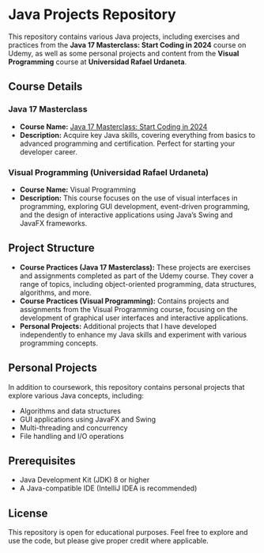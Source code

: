 # Java Projects Repository

This repository contains various Java projects, including exercises and practices from the **Java 17 Masterclass: Start Coding in 2024** course on Udemy, as well as some personal projects and content from the **Visual Programming** course at **Universidad Rafael Urdaneta**.

## Course Details

### Java 17 Masterclass
- **Course Name:** [Java 17 Masterclass: Start Coding in 2024](https://www.udemy.com/course/java-the-complete-java-developer-course/?couponCode=ST11MT91624B)
- **Description:** Acquire key Java skills, covering everything from basics to advanced programming and certification. Perfect for starting your developer career.

### Visual Programming (Universidad Rafael Urdaneta)
- **Course Name:** Visual Programming
- **Description:** This course focuses on the use of visual interfaces in programming, exploring GUI development, event-driven programming, and the design of interactive applications using Java’s Swing and JavaFX frameworks.

## Project Structure

- **Course Practices (Java 17 Masterclass):** These projects are exercises and assignments completed as part of the Udemy course. They cover a range of topics, including object-oriented programming, data structures, algorithms, and more.
- **Course Practices (Visual Programming):** Contains projects and assignments from the Visual Programming course, focusing on the development of graphical user interfaces and interactive applications.
- **Personal Projects:** Additional projects that I have developed independently to enhance my Java skills and experiment with various programming concepts.

## Personal Projects

In addition to coursework, this repository contains personal projects that explore various Java concepts, including:
- Algorithms and data structures
- GUI applications using JavaFX and Swing
- Multi-threading and concurrency
- File handling and I/O operations

## Prerequisites

- Java Development Kit (JDK) 8 or higher
- A Java-compatible IDE (IntelliJ IDEA is recommended)

## License

This repository is open for educational purposes. Feel free to explore and use the code, but please give proper credit where applicable.
